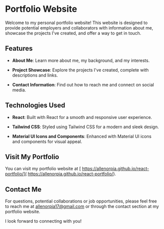 #  Portfolio Website



Welcome to my personal portfolio website! This website is designed to provide potential employers and collaborators with information about me, showcase the projects I've created, and offer a way to get in touch.

## Features

- **About Me**: Learn more about me, my background, and my interests.

- **Project Showcase**: Explore the projects I've created, complete with descriptions and links.

- **Contact Information**: Find out how to reach me and connect on social media.

## Technologies Used

- **React**: Built with React for a smooth and responsive user experience.

- **Tailwind CSS**: Styled using Tailwind CSS for a modern and sleek design.

- **Material UI Icons and Components**: Enhanced with Material UI icons and components for visual appeal.

## Visit My Portfolio

You can visit my portfolio website at [ https://allenorpia.github.io/react-portfolio/]( https://allenorpia.github.io/react-portfolio/).

## Contact Me
For questions, potential collaborations or job opportunities, please feel free to reach me at allenorpia17@gmail.com or through the contact section at my portfolio website.

I look forward to connecting with you!
